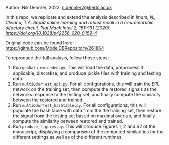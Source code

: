 Author: Nik Dennler, 2023, n.dennler2@herts.ac.uk

In this repo, we replicate and extend the analysis described in *Imam, N., Cleland, T.A. Rapid online learning and robust recall in a neuromorphic olfactory circuit. Nat Mach Intell 2, 181–191 (2020). https://doi.org/10.1038/s42256-020-0159-4*

Original code can be found here: https://github.com/ModelDBRepository/261864

To reproduce the full analysis, follow those steps:
1. Run `genData_extended.py`. This will load the data, preprocess if applicable, discretise, and produce pickle files with training and testing data. 
2. Run `multiOdorTest_epl.py`. For all configurations, this will train the EPL network on the training set, then compute the restored signals as the networks response to the testing set, and finally compute the similarity between the restored and trained.
3. Run `multiOdorTest_hashtable.py`. For all configurations, this will populate the hash table with data from the the training set, then restore the signal from the testing set based on maximal overlap, and finally compute the similarity between restored and trained.
4. Run `produce_figures.py`. This will produce Figures 1, 2 and S2 of the manuscript, displaying a comparison of the computed similarities for the different settings as well as of the different runtimes.

